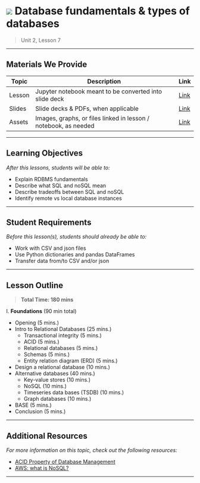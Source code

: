 <!--
Questions? Comments?:
1. Log an issue to this repo to alert us of a problem.
2. Suggest an edit yourself by forking this repo, making edits, and submitting a pull request with your changes back to our master branch.
3. Reach out to the data team on Slack and share your thoughts!
-->

# ![](https://ga-dash.s3.amazonaws.com/production/assets/logo-9f88ae6c9c3871690e33280fcf557f33.png) Database fundamentals & types of databases

> Unit 2, Lesson 7

<!--- Unit and Lesson or sequence information. This template is an instructor-facing description of lesson contents. Students who fork these repos may also be able to view. --->

---

## Materials We Provide

<!--- This section is a table of contents for the lesson. The table structure breaks down typical lesson resources into types, distinguishing between lesson notebooks and other supporting materials. Note that the table below demonstrates the total possible range of materials; most lessons won't require all of the categories below. Also note that every item in the repo should get its own line and link, like the example shown for data. --->

| Topic | Description | Link |
| --- | --- | --- |
| Lesson | Jupyter notebook meant to be converted into slide deck | [Link](./database-fundamentals-types-of-databases.ipynb)|
| Slides | Slide decks & PDFs, when applicable | [Link](./slides/)|
| Assets | Images, graphs, or files linked in lesson / notebook, as needed | [Link](./assets)|

---

## Learning Objectives

<!--- This section lists the learning objectives of the lesson. For information on how to write clear learning objectives, see: http://ii.library.jhu.edu/2016/07/20/writing-effective-learning-objectives/ --->

*After this lessons, students will be able to:*

- Explain RDBMS fundamentals
- Describe what SQL and noSQL mean
- Describe tradeoffs between SQL and noSQL
- Identify remote vs local database instances

---

## Student Requirements

<!--- This section explains the relevant prerequisites; in other words, what do students need to know to be able to benefit and perform the tasks required in this lesson? This includes lists of skills or prior learning objectives --->

*Before this lesson(s), students should already be able to:*

- Work with CSV and json files
- Use Python dictionaries and pandas DataFrames
- Transfer data from/to CSV and/or json

---

## Lesson Outline

<!--- This section outlines the lesson plan with relevant sections and subsections, providing both the total time required as well as suggestions for timing in each subsection --->

> **Total Time: 180 mins**

I. **Foundations** (90 min total)

- Opening (5 mins.)
- Intro to Relational Databases (25 mins.)
    - Transactional integrity (5 mins.)
    - ACID (5 mins.)
    - Relational databases (5 mins.)
    - Schemas (5 mins.)
    - Entity relation diagram (ERD) (5 mins.)
- Design a relational database (10 mins.)
- Alternative databases (40 mins.)
    - Key-value stores (10 mins.)
    - NoSQL (10 mins.)
    - Timeseries data bases (TSDB) (10 mins.)
    - Graph databases (10 mins.)
- BASE (5 mins.)
- Conclusion (5 mins.)

---

<!--- If a repo contains any additional practice files or supplementary resources (PDFs, etc) describe them here

> OPTIONAL: Practice/Resources
- Item 1 description
- Item 2 description

---

--->

## Additional Resources

<!--- This section lists useful reference materials that can inform, extend, or deepen a student's understanding of the material. While this may seem like a "nice to have" feature, we normally see a range of advanced and remedial students in our classes. Curating these resources allows us to provide targeted materials and suggestions that instructors can use to support different student needs. --->

*For more information on this topic, check out the following resources:*

- [ACID Property of Database Management](https://www.youtube.com/watch?v=t3cs_UurqRc)
- [AWS: what is NoSQL?](https://aws.amazon.com/nosql/)

---